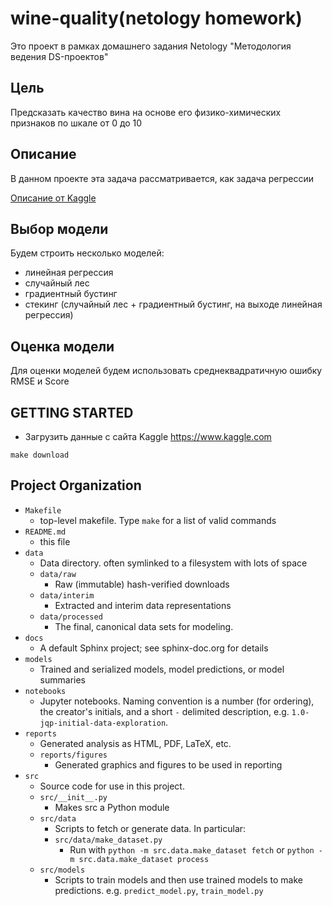# wine-quality(netology homework)

Это проект в рамках домашнего задания Netology "Методология ведения DS-проектов"

## Цель

Предсказать качество вина на основе его физико-химических признаков по шкале от 0 до 10

## Описание

В данном проекте эта задача рассматривается, как задача регрессии

[Описание от Kaggle](https://www.kaggle.com/rajyellow46/wine-quality)

## Выбор модели

Будем строить несколько моделей:

- линейная регрессия
- случайный лес
- градиентный бустинг
- стекинг (случайный лес + градиентный бустинг, на выходе линейная регрессия)

## Оценка модели

Для оценки моделей будем использовать среднеквадратичную ошибку RMSE и Score

## GETTING STARTED

- Загрузить данные с сайта Kaggle https://www.kaggle.com

```
make download
```

## Project Organization

- `Makefile`
  - top-level makefile. Type `make` for a list of valid commands
- `README.md`
  - this file
- `data`
  - Data directory. often symlinked to a filesystem with lots of space
  - `data/raw`
    - Raw (immutable) hash-verified downloads
  - `data/interim`
    - Extracted and interim data representations
  - `data/processed`
    - The final, canonical data sets for modeling.
- `docs`
  - A default Sphinx project; see sphinx-doc.org for details
- `models`
  - Trained and serialized models, model predictions, or model summaries
- `notebooks`
  - Jupyter notebooks. Naming convention is a number (for ordering),
    the creator's initials, and a short `-` delimited description,
    e.g. `1.0-jqp-initial-data-exploration`.
- `reports`
  - Generated analysis as HTML, PDF, LaTeX, etc.
  - `reports/figures`
    - Generated graphics and figures to be used in reporting
- `src`
  - Source code for use in this project.
  - `src/__init__.py`
    - Makes src a Python module
  - `src/data`
    - Scripts to fetch or generate data. In particular:
    - `src/data/make_dataset.py`
      - Run with `python -m src.data.make_dataset fetch`
        or `python -m src.data.make_dataset process`
  - `src/models`
    - Scripts to train models and then use trained models to make predictions.
      e.g. `predict_model.py`, `train_model.py`
